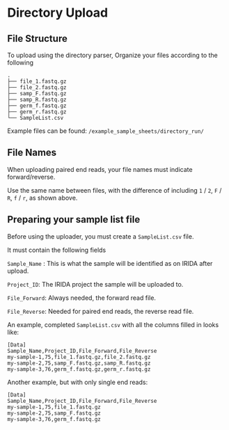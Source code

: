 # Directory Upload

## File Structure

To upload using the directory parser, Organize your files according to the following
```
.
├── file_1.fastq.gz
├── file_2.fastq.gz
├── samp_F.fastq.gz
├── samp_R.fastq.gz
├── germ_f.fastq.gz
├── germ_r.fastq.gz
└── SampleList.csv

```

Example files can be found: `/example_sample_sheets/directory_run/`

## File Names

When uploading paired end reads, your file names must indicate forward/reverse.

Use the same name between files, with the difference of including `1` / `2`, `F` / `R`, `f` / `r`, as shown above.

## Preparing your sample list file
Before using the uploader, you must create a `SampleList.csv` file.

It must contain the following fields

`Sample_Name` : This is what the sample will be identified as on IRIDA after upload.

`Project_ID`: The IRIDA project the sample will be uploaded to.

`File_Forward`: Always needed, the forward read file.

`File_Reverse`: Needed for paired end reads, the reverse read file.

An example, completed `SampleList.csv` with all the columns filled in looks like:

```
[Data]
Sample_Name,Project_ID,File_Forward,File_Reverse
my-sample-1,75,file_1.fastq.gz,file_2.fastq.gz
my-sample-2,75,samp_F.fastq.gz,samp_R.fastq.gz
my-sample-3,76,germ_f.fastq.gz,germ_r.fastq.gz
```

Another example, but with only single end reads:

```
[Data]
Sample_Name,Project_ID,File_Forward,File_Reverse
my-sample-1,75,file_1.fastq.gz
my-sample-2,75,samp_F.fastq.gz
my-sample-3,76,germ_f.fastq.gz
```
